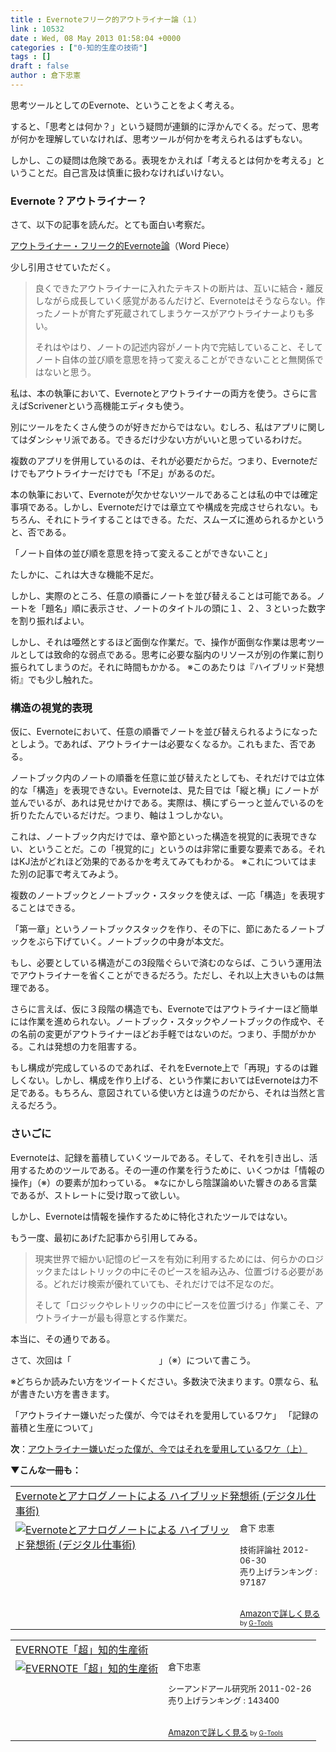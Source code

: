```yaml
---
title : Evernoteフリーク的アウトライナー論（１）
link : 10532
date : Wed, 08 May 2013 01:58:04 +0000
categories : ["0-知的生産の技術"]
tags : []
draft : false
author : 倉下忠憲
---
```


思考ツールとしてのEvernote、ということをよく考える。

すると、「思考とは何か？」という疑問が連鎖的に浮かんでくる。だって、思考が何かを理解していなければ、思考ツールが何かを考えられるはずもない。

しかし、この疑問は危険である。表現をかえれば「考えるとは何かを考える」ということだ。自己言及は慎重に扱わなければいけない。

<H3>Evernote？アウトライナー？</H3>

さて、以下の記事を読んだ。とても面白い考察だ。

<a href="http://takpluspluslog.blog.so-net.ne.jp/2013-05-05" target="_blank">アウトライナー・フリーク的Evernote論</a>（Word Piece）

少し引用させていただく。

<blockquote>
良くできたアウトライナーに入れたテキストの断片は、互いに結合・離反しながら成長していく感覚があるんだけど、Evernoteはそうならない。作ったノートが育たず死蔵されてしまうケースがアウトライナーよりも多い。

それはやはり、ノートの記述内容がノート内で完結していること、そしてノート自体の並び順を意思を持って変えることができないことと無関係ではないと思う。
</blockquote>

私は、本の執筆において、Evernoteとアウトライナーの両方を使う。さらに言えばScrivenerという高機能エディタも使う。

別にツールをたくさん使うのが好きだからではない。むしろ、私はアプリに関してはダンシャリ派である。できるだけ少ない方がいいと思っているわけだ。

複数のアプリを併用しているのは、それが必要だからだ。つまり、Evernoteだけでもアウトライナーだけでも「不足」があるのだ。

本の執筆において、Evernoteが欠かせないツールであることは私の中では確定事項である。しかし、Evernoteだけでは章立てや構成を完成させられない。もちろん、それにトライすることはできる。ただ、スムーズに進められるかというと、否である。

「ノート自体の並び順を意思を持って変えることができないこと」

たしかに、これは大きな機能不足だ。

しかし、実際のところ、任意の順番にノートを並び替えることは可能である。ノートを「題名」順に表示させ、ノートのタイトルの頭に１、２、３といった数字を割り振ればよい。

しかし、それは唖然とするほど面倒な作業だ。で、操作が面倒な作業は思考ツールとしては致命的な弱点である。思考に必要な脳内のリソースが別の作業に割り振られてしまうのだ。それに時間もかかる。
※このあたりは『ハイブリッド発想術』でも少し触れた。

<H3>構造の視覚的表現</H3>

仮に、Evernoteにおいて、任意の順番でノートを並び替えられるようになったとしよう。であれば、アウトライナーは必要なくなるか。これもまた、否である。

ノートブック内のノートの順番を任意に並び替えたとしても、それだけでは立体的な「構造」を表現できない。Evernoteは、見た目では「縦と横」にノートが並んでいるが、あれは見せかけである。実際は、横にずらーっと並んでいるのを折りたたんでいるだけだ。つまり、軸は１つしかない。

これは、ノートブック内だけでは、章や節といった構造を視覚的に表現できない、ということだ。この「視覚的に」というのは非常に重要な要素である。それはKJ法がどれほど効果的であるかを考えてみてもわかる。
※これについてはまた別の記事で考えてみよう。

複数のノートブックとノートブック・スタックを使えば、一応「構造」を表現することはできる。

「第一章」というノートブックスタックを作り、その下に、節にあたるノートブックをぶら下げていく。ノートブックの中身が本文だ。

もし、必要としている構造がこの3段階ぐらいで済むのならば、こういう運用法でアウトライナーを省くことができるだろう。ただし、それ以上大きいものは無理である。

さらに言えば、仮に３段階の構造でも、Evernoteではアウトライナーほど簡単には作業を進められない。ノートブック・スタックやノートブックの作成や、その名前の変更がアウトライナーほどお手軽ではないのだ。つまり、手間がかかる。これは発想の力を阻害する。

もし構成が完成しているのであれば、それをEvernote上で「再現」するのは難しくない。しかし、構成を作り上げる、という作業においてはEvernoteは力不足である。もちろん、意図されている使い方とは違うのだから、それは当然と言えるだろう。

<H3>さいごに</H3>

Evernoteは、記録を蓄積していくツールである。そして、それを引き出し、活用するためのツールである。その一連の作業を行うために、いくつかは「情報の操作」（※）の要素が加わっている。
※なにかしら陰謀論めいた響きのある言葉であるが、ストレートに受け取って欲しい。

しかし、Evernoteは情報を操作するために特化されたツールではない。

もう一度、最初にあげた記事から引用してみる。

<blockquote>
現実世界で細かい記憶のピースを有効に利用するためには、何らかのロジックまたはレトリックの中にそのピースを組み込み、位置づける必要がある。どれだけ検索が優れていても、それだけでは不足なのだ。

そして「ロジックやレトリックの中にピースを位置づける」作業こそ、アウトライナーが最も得意とする作業だ。
</blockquote>

本当に、その通りである。

さて、次回は「　　　　　　　　　　」（※）について書こう。

※どちらか読みたい方をツイートください。多数決で決まります。0票なら、私が書きたい方を書きます。

「アウトライナー嫌いだった僕が、今ではそれを愛用しているワケ」
「記録の蓄積と生産について」

<strong>次</strong>：<a href="https://rashita.net/blog/?p=10539" target="_blank">アウトライナー嫌いだった僕が、今ではそれを愛用しているワケ（上）</a>

<strong>▼こんな一冊も：</strong>

<table  border="0" cellpadding="5"><tr><td colspan="2"><a href="http://www.amazon.co.jp/Evernote%E3%81%A8%E3%82%A2%E3%83%8A%E3%83%AD%E3%82%B0%E3%83%8E%E3%83%BC%E3%83%88%E3%81%AB%E3%82%88%E3%82%8B-%E3%83%8F%E3%82%A4%E3%83%96%E3%83%AA%E3%83%83%E3%83%89%E7%99%BA%E6%83%B3%E8%A1%93-%E3%83%87%E3%82%B8%E3%82%BF%E3%83%AB%E4%BB%95%E4%BA%8B%E8%A1%93-%E5%80%89%E4%B8%8B-%E5%BF%A0%E6%86%B2/dp/4774151505%3FSubscriptionId%3D15SMZCTB9V8NGR2TW082%26tag%3Drashita1000-22%26linkCode%3Dxm2%26camp%3D2025%26creative%3D165953%26creativeASIN%3D4774151505" target="_blank">Evernoteとアナログノートによる ハイブリッド発想術 (デジタル仕事術)</a><img src="http://www.assoc-amazon.jp/e/ir?t=rashita1000-22&l=ur2&o=9" width="1" height="1" style="border: none;" alt="" /></td></tr><tr><td valign="top"><a href="http://www.amazon.co.jp/Evernote%E3%81%A8%E3%82%A2%E3%83%8A%E3%83%AD%E3%82%B0%E3%83%8E%E3%83%BC%E3%83%88%E3%81%AB%E3%82%88%E3%82%8B-%E3%83%8F%E3%82%A4%E3%83%96%E3%83%AA%E3%83%83%E3%83%89%E7%99%BA%E6%83%B3%E8%A1%93-%E3%83%87%E3%82%B8%E3%82%BF%E3%83%AB%E4%BB%95%E4%BA%8B%E8%A1%93-%E5%80%89%E4%B8%8B-%E5%BF%A0%E6%86%B2/dp/4774151505%3FSubscriptionId%3D15SMZCTB9V8NGR2TW082%26tag%3Drashita1000-22%26linkCode%3Dxm2%26camp%3D2025%26creative%3D165953%26creativeASIN%3D4774151505" target="_blank"><img src="http://ecx.images-amazon.com/images/I/41kEDq5iQ6L._SL160_.jpg" border="0" alt="Evernoteとアナログノートによる ハイブリッド発想術 (デジタル仕事術)" /></a></td><td valign="top"><font size="-1">倉下 忠憲 <br /><br />技術評論社  2012-06-30<br />売り上げランキング : 97187<br /><br /><br /><a href="http://www.amazon.co.jp/Evernote%E3%81%A8%E3%82%A2%E3%83%8A%E3%83%AD%E3%82%B0%E3%83%8E%E3%83%BC%E3%83%88%E3%81%AB%E3%82%88%E3%82%8B-%E3%83%8F%E3%82%A4%E3%83%96%E3%83%AA%E3%83%83%E3%83%89%E7%99%BA%E6%83%B3%E8%A1%93-%E3%83%87%E3%82%B8%E3%82%BF%E3%83%AB%E4%BB%95%E4%BA%8B%E8%A1%93-%E5%80%89%E4%B8%8B-%E5%BF%A0%E6%86%B2/dp/4774151505%3FSubscriptionId%3D15SMZCTB9V8NGR2TW082%26tag%3Drashita1000-22%26linkCode%3Dxm2%26camp%3D2025%26creative%3D165953%26creativeASIN%3D4774151505" target="_blank">Amazonで詳しく見る</a></font><font size="-2"> by <a href="http://www.goodpic.com/mt/aws/index.html" >G-Tools</a></font></td></tr></table>

<table  border="0" cellpadding="5"><tr><td colspan="2"><a href="http://www.amazon.co.jp/EVERNOTE%E3%80%8C%E8%B6%85%E3%80%8D%E7%9F%A5%E7%9A%84%E7%94%9F%E7%94%A3%E8%A1%93-%E5%80%89%E4%B8%8B%E5%BF%A0%E6%86%B2/dp/4863540817%3FSubscriptionId%3D15SMZCTB9V8NGR2TW082%26tag%3Drashita1000-22%26linkCode%3Dxm2%26camp%3D2025%26creative%3D165953%26creativeASIN%3D4863540817" target="_blank">EVERNOTE「超」知的生産術</a><img src="http://www.assoc-amazon.jp/e/ir?t=rashita1000-22&l=ur2&o=9" width="1" height="1" style="border: none;" alt="" /></td></tr><tr><td valign="top"><a href="http://www.amazon.co.jp/EVERNOTE%E3%80%8C%E8%B6%85%E3%80%8D%E7%9F%A5%E7%9A%84%E7%94%9F%E7%94%A3%E8%A1%93-%E5%80%89%E4%B8%8B%E5%BF%A0%E6%86%B2/dp/4863540817%3FSubscriptionId%3D15SMZCTB9V8NGR2TW082%26tag%3Drashita1000-22%26linkCode%3Dxm2%26camp%3D2025%26creative%3D165953%26creativeASIN%3D4863540817" target="_blank"><img src="http://ecx.images-amazon.com/images/I/51OnU0cd03L._SL160_.jpg" border="0" alt="EVERNOTE「超」知的生産術" /></a></td><td valign="top"><font size="-1">倉下忠憲 <br /><br />シーアンドアール研究所  2011-02-26<br />売り上げランキング : 143400<br /><br /><br /><a href="http://www.amazon.co.jp/EVERNOTE%E3%80%8C%E8%B6%85%E3%80%8D%E7%9F%A5%E7%9A%84%E7%94%9F%E7%94%A3%E8%A1%93-%E5%80%89%E4%B8%8B%E5%BF%A0%E6%86%B2/dp/4863540817%3FSubscriptionId%3D15SMZCTB9V8NGR2TW082%26tag%3Drashita1000-22%26linkCode%3Dxm2%26camp%3D2025%26creative%3D165953%26creativeASIN%3D4863540817" target="_blank">Amazonで詳しく見る</a></font><font size="-2"> by <a href="http://www.goodpic.com/mt/aws/index.html" >G-Tools</a></font></td></tr></table>

